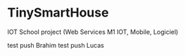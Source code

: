 # TinySmartHouse
IOT School project (Web Services M1 IOT, Mobile, Logiciel)

test push Brahim
test push Lucas